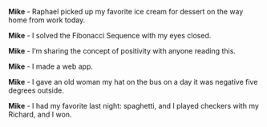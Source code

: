 **Mike** - Raphael picked up my favorite ice cream for dessert on the way home from work today.

**Mike** - I solved the Fibonacci Sequence with my eyes closed.

**Mike** - I’m sharing the concept of positivity with anyone reading this.

**Mike** - I made a web app.

**Mike** - I gave an old woman my hat on the bus on a day it was negative five degrees outside.

**Mike** - I had my favorite last night: spaghetti, and I played checkers with my Richard, and I won.
